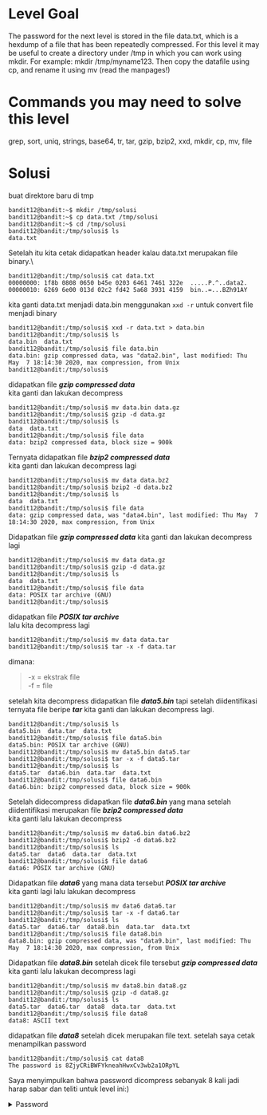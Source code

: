 # Level Goal
The password for the next level is stored in the file data.txt, which is a hexdump of a file that has been repeatedly compressed. For this level it may be useful to create a directory under /tmp in which you can work using mkdir. For example: mkdir /tmp/myname123. Then copy the datafile using cp, and rename it using mv (read the manpages!)

# Commands you may need to solve this level
grep, sort, uniq, strings, base64, tr, tar, gzip, bzip2, xxd, mkdir, cp, mv, file

# Solusi
buat direktore baru di tmp
```
bandit12@bandit:~$ mkdir /tmp/solusi
bandit12@bandit:~$ cp data.txt /tmp/solusi
bandit12@bandit:~$ cd /tmp/solusi
bandit12@bandit:/tmp/solusi$ ls
data.txt
```
Setelah itu kita cetak didapatkan header kalau data.txt merupakan file binary.\
```
bandit12@bandit:/tmp/solusi$ cat data.txt
00000000: 1f8b 0808 0650 b45e 0203 6461 7461 322e  .....P.^..data2.
00000010: 6269 6e00 013d 02c2 fd42 5a68 3931 4159  bin..=...BZh91AY
```
kita ganti data.txt menjadi data.bin menggunakan ```xxd -r``` untuk convert file menjadi binary
```
bandit12@bandit:/tmp/solusi$ xxd -r data.txt > data.bin
bandit12@bandit:/tmp/solusi$ ls
data.bin  data.txt
bandit12@bandit:/tmp/solusi$ file data.bin
data.bin: gzip compressed data, was "data2.bin", last modified: Thu May  7 18:14:30 2020, max compression, from Unix
bandit12@bandit:/tmp/solusi$ 
```
didapatkan file ***gzip compressed data*** \
kita ganti dan lakukan decompress
```
bandit12@bandit:/tmp/solusi$ mv data.bin data.gz
bandit12@bandit:/tmp/solusi$ gzip -d data.gz
bandit12@bandit:/tmp/solusi$ ls
data  data.txt
bandit12@bandit:/tmp/solusi$ file data
data: bzip2 compressed data, block size = 900k
```
Ternyata didapatkan file ***bzip2 compressed data***\
kita ganti dan lakukan decompress lagi
```
bandit12@bandit:/tmp/solusi$ mv data data.bz2
bandit12@bandit:/tmp/solusi$ bzip2 -d data.bz2
bandit12@bandit:/tmp/solusi$ ls
data  data.txt
bandit12@bandit:/tmp/solusi$ file data
data: gzip compressed data, was "data4.bin", last modified: Thu May  7 18:14:30 2020, max compression, from Unix
```
Didapatkan file ***gzip compressed data*** kita ganti dan lakukan decompress lagi
```
bandit12@bandit:/tmp/solusi$ mv data data.gz
bandit12@bandit:/tmp/solusi$ gzip -d data.gz
bandit12@bandit:/tmp/solusi$ ls
data  data.txt
bandit12@bandit:/tmp/solusi$ file data
data: POSIX tar archive (GNU)
bandit12@bandit:/tmp/solusi$ 
```
didapatkan file ***POSIX tar archive***\
lalu kita decompress lagi 
```
bandit12@bandit:/tmp/solusi$ mv data data.tar
bandit12@bandit:/tmp/solusi$ tar -x -f data.tar
```
dimana: 
>-x = ekstrak file\
>-f = file

setelah kita decompress didapatkan file ***data5.bin*** tapi setelah diidentifikasi ternyata file beripe ***tar***
kita ganti dan lakukan decompress lagi.
```
bandit12@bandit:/tmp/solusi$ ls
data5.bin  data.tar  data.txt
bandit12@bandit:/tmp/solusi$ file data5.bin
data5.bin: POSIX tar archive (GNU)
bandit12@bandit:/tmp/solusi$ mv data5.bin data5.tar
bandit12@bandit:/tmp/solusi$ tar -x -f data5.tar
bandit12@bandit:/tmp/solusi$ ls
data5.tar  data6.bin  data.tar  data.txt
bandit12@bandit:/tmp/solusi$ file data6.bin
data6.bin: bzip2 compressed data, block size = 900k
```
Setelah didecompress didapatkan file ***data6.bin*** yang mana setelah diidentifikasi merupakan file ***bzip2 compressed data***\
kita ganti lalu lakukan decompress
```
bandit12@bandit:/tmp/solusi$ mv data6.bin data6.bz2
bandit12@bandit:/tmp/solusi$ bzip2 -d data6.bz2
bandit12@bandit:/tmp/solusi$ ls
data5.tar  data6  data.tar  data.txt
bandit12@bandit:/tmp/solusi$ file data6
data6: POSIX tar archive (GNU)
```
Didapatkan file ***data6*** yang mana data tersebut ***POSIX tar archive***\
kita ganti lagi lalu lakukan decompress
```
bandit12@bandit:/tmp/solusi$ mv data6 data6.tar
bandit12@bandit:/tmp/solusi$ tar -x -f data6.tar
bandit12@bandit:/tmp/solusi$ ls
data5.tar  data6.tar  data8.bin  data.tar  data.txt
bandit12@bandit:/tmp/solusi$ file data8.bin
data8.bin: gzip compressed data, was "data9.bin", last modified: Thu May  7 18:14:30 2020, max compression, from Unix
```
Didapatkan file ***data8.bin*** setelah dicek file tersebut ***gzip compressed data***\
kita ganti lalu lakukan decompress lagi
```
bandit12@bandit:/tmp/solusi$ mv data8.bin data8.gz
bandit12@bandit:/tmp/solusi$ gzip -d data8.gz
bandit12@bandit:/tmp/solusi$ ls
data5.tar  data6.tar  data8  data.tar  data.txt
bandit12@bandit:/tmp/solusi$ file data8
data8: ASCII text
```
didapatkan file ***data8*** setelah dicek merupakan file text. setelah saya cetak menampilkan password
```
bandit12@bandit:/tmp/solusi$ cat data8
The password is 8ZjyCRiBWFYkneahHwxCv3wb2a1ORpYL
```
Saya menyimpulkan bahwa password dicompress sebanyak 8 kali jadi harap sabar dan teliti untuk level ini:)
<details>
<summary>Password</summary>
8ZjyCRiBWFYkneahHwxCv3wb2a1ORpYL
</details>

